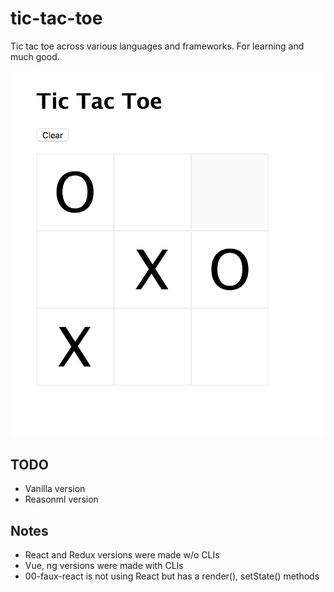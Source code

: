 # tic-tac-toe
Tic tac toe across various languages and frameworks. For learning and much good.

![Alt text](/screenshots/tictactoe.png?raw=true  "Tic Tac Toe Screenshot" )

## TODO
- Vanilla version
- Reasonml version

## Notes
- React  and Redux versions were made w/o CLIs
- Vue, ng versions were made with CLIs
- 00-faux-react is not using React but has a render(), setState() methods
